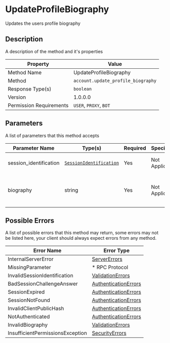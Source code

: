# UpdateProfileBiography

Updates the users profile biography

## Description

A description of the method and it's properties

| Property                | Value                              |
|-------------------------|------------------------------------|
| Method Name             | UpdateProfileBiography             |
| Method                  | `account.update_profile_biography` |
| Response Type(s)        | `boolean`                          |
| Version                 | 1.0.0.0                            |
| Permission Requirements | `USER`, `PROXY`, `BOT`             |

## Parameters

A list of parameters that this method accepts

| Parameter Name         | Type(s)                                                           | Required | Specification  | Deprecated | Versions | Description                                    |
|------------------------|-------------------------------------------------------------------|----------|----------------|------------|----------|------------------------------------------------|
| session_identification | [`SessionIdentification`](../../Objects/SessionIdentification.md) | Yes      | Not Applicable | No         | 1.0      | The Session Identification object              |
| biography              | string                                                            | Yes      | Not Applicable | No         | 1.0      | The biography text to set to the users profile |

## Possible Errors

A list of possible errors that this method may return, some errors
may not be listed here, your client should always expect errors from
any method.

| Error Name                       | Error Type                                                   |
|----------------------------------|--------------------------------------------------------------|
| InternalServerError              | [ServerErrors](../../Errors/ServerErrors.md)                 |
| MissingParameter                 | * RPC Protocol                                               |
| InvalidSessionIdentification     | [ValidationErrors](../../Errors/ValidationErrors.md)         |
| BadSessionChallengeAnswer        | [AuthenticationErrors](../../Errors/AuthenticationErrors.md) |
| SessionExpired                   | [AuthenticationErrors](../../Errors/AuthenticationErrors.md) |
| SessionNotFound                  | [AuthenticationErrors](../../Errors/AuthenticationErrors.md) |
| InvalidClientPublicHash          | [AuthenticationErrors](../../Errors/AuthenticationErrors.md) |
| NotAuthenticated                 | [AuthenticationErrors](../../Errors/AuthenticationErrors.md) |
| InvalidBiography                 | [ValidationErrors](../../Errors/ValidationErrors.md)         |
| InsufficientPermissionsException | [SecurityErrors](../../Errors/SecurityErrors.md)             |